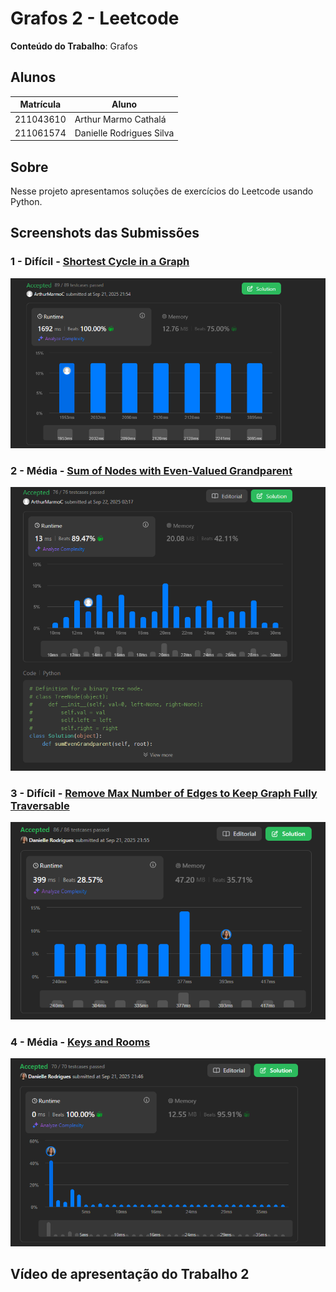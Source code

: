 # Grafos 2 - Leetcode

**Conteúdo do Trabalho**: Grafos

## Alunos
|Matrícula | Aluno |
| -- | -- |
| 211043610  |  Arthur Marmo Cathalá |
| 211061574  |  Danielle Rodrigues Silva |

## Sobre 
Nesse projeto apresentamos soluções de exercícios do Leetcode usando Python.

## Screenshots das Submissões

### 1 - Difícil - [Shortest Cycle in a Graph](https://leetcode.com/problems/shortest-cycle-in-a-graph/description/)

![](./screenshots/shortestCycle.png)

### 2 - Média - [Sum of Nodes with Even-Valued Grandparent](https://leetcode.com/problems/sum-of-nodes-with-even-valued-grandparent/description/)

![](./screenshots/evenGrandparent.png)


### 3 - Difícil - [Remove Max Number of Edges to Keep Graph Fully Traversable](https://leetcode.com/problems/remove-max-number-of-edges-to-keep-graph-fully-traversable/description/)

![](./screenshots/removeMaxNumber.png)

### 4 - Média - [Keys and Rooms](https://leetcode.com/problems/keys-and-rooms/description/)

![](./screenshots/keysAndRooms.png)

## Vídeo de apresentação do Trabalho 2





